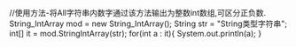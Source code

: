 //使用方法-将All字符串内数字通过该方法输出为整数int数组,可区分正负数.
String_IntArray mod = new String_IntArray();
        String str = "String类型字符串";
        int[] it = mod.StringIntArray(str);
        for(int a : it){
            System.out.println(a);
        }
